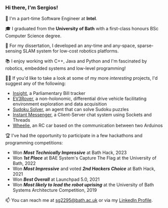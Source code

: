 ### Hi there, I'm Sergios!

🌱 I'm a part-time Software Engineer at **Intel**.

🎓 I graduated from the **University of Bath** with a first-class honours BSc Computer Science degree.

🔬 For my dissertation, I developed an any-time and any-space, sparse-sensing SLAM system for low-cost robotics platforms.

📚 I enjoy working with C++, Java and Python and I'm fascinated by robotics, embedded systems and low-level programming!

👨‍💻 If you'd like to take a look at some of my more _interesting_ projects, I'd suggest any of the following:
- [Insight](https://github.com/alex-and-the-antelopes/Insight), a Parliamentary Bill tracker
- [EV3Rover](https://github.com/sg2295/EV3Rover), a non-holonomic, differential drive vehicle facilitating environment exploration and data acquisition
- [Sudoku Solver](https://github.com/sg2295/Sudoku-Solver), an agent that can solve Sudoku puzzles
- [Instant Messenger](https://github.com/sg2295/InstantMessenger), a Client-Server chat system using Sockets and Threads
- [Wheelie](https://github.com/sg2295/Wheelie), an RC car based on the communication between two Arduinos

🏆 I've had the opportunity to participate in a few hackathons and programming competitions:
- Won ___Most Technically Impressive___ at Bath Hack, 2023
- Won ___1st Place___ at BAE System's Capture The Flag at the University of Bath, 2022
- Won ___Most Impressive___ and voted ___2nd Hackers Choice___ at Bath Hack, 2021
- Won ___Best Overall___ at Launchpad 5.0, 2021
- Won ___Most likely to lead the robot uprising___ at the University of Bath Systems Architecture Competition, 2019


📫 You can reach me at sg2295@bath.ac.uk or via my [LinkedIn Profile](https://www.linkedin.com/in/sergios-gavriilidis/).


<!--
**sg2295/sg2295** is a ✨ _special_ ✨ repository because its `README.md` (this file) appears on your GitHub profile.

Here are some ideas to get you started:

- 🔭 I’m currently working on ...
- 🌱 I’m currently learning ...
- 👯 I’m looking to collaborate on ...
- 🤔 I’m looking for help with ...
- 💬 Ask me about ...
- 📫 How to reach me: ...
- 😄 Pronouns: ...
- ⚡ Fun fact: ...
-->

